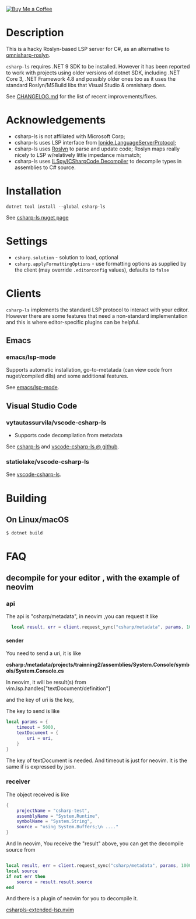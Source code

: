 [![Buy Me a Coffee](https://img.shields.io/badge/Buy%20Me%20a%20Coffee-orange?logo=buy-me-a-coffee)](https://www.buymeacoffee.com/razzmatazz)

# Description
This is a hacky Roslyn-based LSP server for C#, as an alternative to 
[omnisharp-roslyn](https://github.com/OmniSharp/omnisharp-roslyn).

`csharp-ls` requires .NET 9 SDK to be installed. However it has been reported
to work with projects using older versions of dotnet SDK, including .NET Core 3, 
.NET Framework 4.8 and possibly older ones too as it uses the standard
Roslyn/MSBuild libs that Visual Studio & omnisharp does.

See [CHANGELOG.md](CHANGELOG.md) for the list of recent improvements/fixes.

# Acknowledgements
- csharp-ls is not affiliated with Microsoft Corp;
- csharp-ls uses LSP interface from [Ionide.LanguageServerProtocol](https://github.com/ionide/LanguageServerProtocol);
- csharp-ls uses [Roslyn](https://github.com/dotnet/roslyn) to parse and update code; Roslyn maps really nicely to LSP w/relatively little impedance mismatch;
- csharp-ls uses [ILSpy/ICSharpCode.Decompiler](https://github.com/icsharpcode/ILSpy) to decompile types in assemblies to C# source.

# Installation
`dotnet tool install --global csharp-ls`

See [csharp-ls nuget page](https://www.nuget.org/packages/csharp-ls/)

# Settings

- `csharp.solution` - solution to load, optional
- `csharp.applyFormattingOptions` - use formatting options as supplied by the client (may override `.editorconfig` values), defaults to `false`

# Clients

`csharp-ls` implements the standard LSP protocol to interact with your editor.
However there are some features that need a non-standard implementation and this
is where editor-specific plugins can be helpful.

## Emacs
### emacs/lsp-mode
Supports automatic installation, go-to-metatada (can view code from nuget/compiled dlls)
and some additional features.

See [emacs/lsp-mode](https://github.com/emacs-lsp/lsp-mode).

## Visual Studio Code
### vytautassurvila/vscode-csharp-ls
- Supports code decompilation from metadata

See [csharp-ls](https://marketplace.visualstudio.com/items?itemName=vytautassurvila.csharp-ls) and [vscode-csharp-ls @ github](https://github.com/vytautassurvila/vscode-csharp-ls).

### statiolake/vscode-csharp-ls
See [vscode-csharp-ls](https://marketplace.visualstudio.com/items?itemName=statiolake.vscode-csharp-ls).

# Building

## On Linux/macOS

```
$ dotnet build
```

# FAQ

## decompile for your editor , with the example of neovim

### api

The api is "csharp/metadata", in neovim ,you can request it like

```lua 
  local result, err = client.request_sync("csharp/metadata", params, 10000)
```

#### sender
You need to send a uri, it is like 

**csharp:/metadata/projects/trainning2/assemblies/System.Console/symbols/System.Console.cs**

In neovim, it will be result(s) from vim.lsp.handles["textDocument/definition"]

and the key of uri is the key, 

The key to send is like

```lua 
local params = {
	timeout = 5000,
	textDocument = {
		uri = uri,
	}
}
```

The key of textDocument is needed. And timeout is just for neovim. It is the same if is expressed by json.

### receiver

The object received is like 

```lua 
{
	projectName = "csharp-test",
	assemblyName = "System.Runtime",
	symbolName = "System.String",
	source = "using System.Buffers;\n ...."
}
```

And In neovim, You receive the "result" above, you can get the decompile source from 

```lua

local result, err = client.request_sync("csharp/metadata", params, 10000)
local source
if not err then
	source = result.result.source	
end
```

And there is a plugin of neovim for you to decompile it.

[csharpls-extended-lsp.nvim](https://github.com/chen244/csharpls-extended-lsp.nvim)
